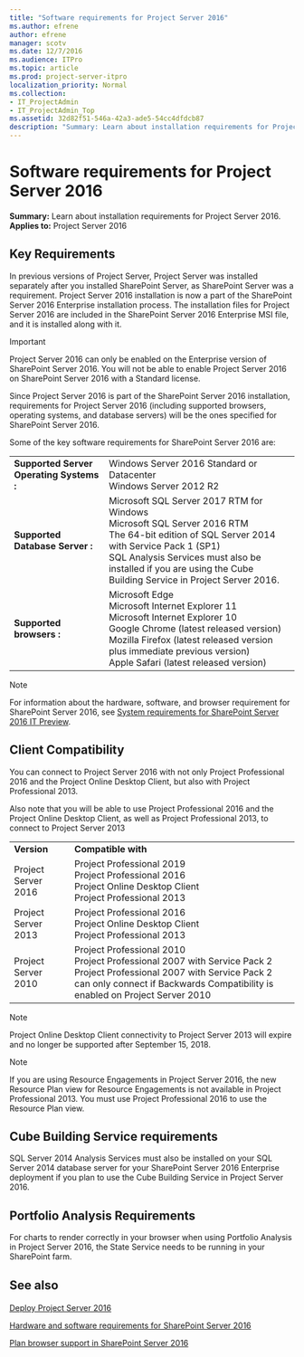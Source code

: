```yaml
---
title: "Software requirements for Project Server 2016"
ms.author: efrene
author: efrene
manager: scotv
ms.date: 12/7/2016
ms.audience: ITPro
ms.topic: article
ms.prod: project-server-itpro
localization_priority: Normal
ms.collection:
- IT_ProjectAdmin
- IT_ProjectAdmin_Top
ms.assetid: 32d82f51-546a-42a3-ade5-54cc4dfdcb87
description: "Summary: Learn about installation requirements for Project Server 2016."
---
```


# Software requirements for Project Server 2016
 
 **Summary:** Learn about installation requirements for Project Server 2016.<br/>
**Applies to:** Project Server 2016
  
## Key Requirements

In previous versions of Project Server, Project Server was installed separately after you installed SharePoint Server, as SharePoint Server was a requirement. Project Server 2016 installation is now a part of the SharePoint Server 2016 Enterprise installation process. The installation files for Project Server 2016 are included in the SharePoint Server 2016 Enterprise MSI file, and it is installed along with it. 
  
> [!IMPORTANT]
> Project Server 2016 can only be enabled on the Enterprise version of SharePoint Server 2016. You will not be able to enable Project Server 2016 on SharePoint Server 2016 with a Standard license. 
  
Since Project Server 2016 is part of the SharePoint Server 2016 installation, requirements for Project Server 2016 (including supported browsers, operating systems, and database servers) will be the ones specified for SharePoint Server 2016. 
  
Some of the key software requirements for SharePoint Server 2016 are:
  
|||
|:-----|:-----|
|**Supported Server Operating Systems** **:** <br/> | Windows Server 2016 Standard or Datacenter <br/>  Windows Server 2012 R2 <br/> |
|**Supported Database Server** **:** <br/> | Microsoft SQL Server 2017 RTM for Windows <br/> Microsoft SQL Server 2016 RTM <br/>  The 64-bit edition of SQL Server 2014 with Service Pack 1 (SP1) <br/>  SQL Analysis Services must also be installed if you are using the Cube Building Service in Project Server 2016. <br/> |
|**Supported browsers** **:** <br/> | Microsoft Edge <br/>  Microsoft Internet Explorer 11 <br/>  Microsoft Internet Explorer 10 <br/>  Google Chrome (latest released version) <br/>  Mozilla Firefox (latest released version plus immediate previous version) <br/>  Apple Safari (latest released version) <br/> |
   
> [!NOTE]
> For information about the hardware, software, and browser requirement for SharePoint Server 2016, see [System requirements for SharePoint Server 2016 IT Preview](http://technet.microsoft.com/library/64233599-f18c-4081-a3ce-450e878a1b9f.aspx). 
  
## Client Compatibility

You can connect to Project Server 2016 with not only Project Professional 2016 and the Project Online Desktop Client, but also with Project Professional 2013.
  
Also note that you will be able to use Project Professional 2016 and the Project Online Desktop Client, as well as Project Professional 2013, to connect to Project Server 2013
  
|||
|:-----|:-----|
|**Version** <br/> |**Compatible with** <br/> |
|Project Server 2016  <br/> | Project Professional 2019 <br/> Project Professional 2016 <br/>  Project Online Desktop Client <br/>  Project Professional 2013 <br/> |
|Project Server 2013  <br/> | Project Professional 2016 <br/>  Project Online Desktop Client <br/>  Project Professional 2013 <br/> |
|Project Server 2010  <br/> | Project Professional 2010 <br/>  Project Professional 2007 with Service Pack 2 <br/>  Project Professional 2007 with Service Pack 2 can only connect if Backwards Compatibility is enabled on Project Server 2010 <br/> |
   
> [!NOTE]
>Project Online Desktop Client connectivity to Project Server 2013 will expire and no longer be supported after September 15, 2018. 

> [!NOTE]
> If you are using Resource Engagements in Project Server 2016, the new Resource Plan view for Resource Engagements is not available in Project Professional 2013. You must use Project Professional 2016 to use the Resource Plan view. 
  
## Cube Building Service requirements

SQL Server 2014 Analysis Services must also be installed on your SQL Server 2014 database server for your SharePoint Server 2016 Enterprise deployment if you plan to use the Cube Building Service in Project Server 2016.
  

  
## Portfolio Analysis Requirements

For charts to render correctly in your browser when using Portfolio Analysis in Project Server 2016, the State Service needs to be running in your SharePoint farm. 
  
## See also

#### 

[Deploy Project Server 2016](deploy-project-server-2016.md)

[Hardware and software requirements for SharePoint Server 2016](http://technet.microsoft.com/library/4d88c402-24f2-449b-86a6-6e7afcfec0cd.aspx)
  
[Plan browser support in SharePoint Server 2016](http://technet.microsoft.com/library/ff6c5b8c-59bd-4079-8f0b-de4f8b4e0a86.aspx)

